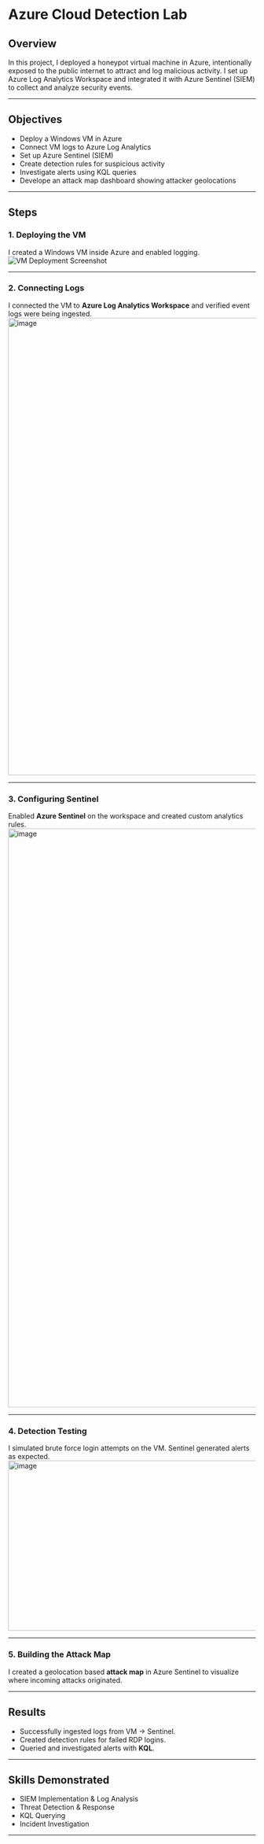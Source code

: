 # Azure Cloud Detection Lab

## Overview
In this project, I deployed a honeypot virtual machine in Azure, intentionally exposed to the public internet to attract and log malicious activity.
I set up Azure Log Analytics Workspace and integrated it with Azure Sentinel (SIEM) to collect and analyze security events.

---

## Objectives
- Deploy a Windows VM in Azure
- Connect VM logs to Azure Log Analytics
- Set up Azure Sentinel (SIEM)
- Create detection rules for suspicious activity
- Investigate alerts using KQL queries
- Develope an attack map dashboard showing attacker geolocations

---

## Steps

### 1. Deploying the VM
I created a Windows VM inside Azure and enabled logging.
![VM Deployment Screenshot](../images/vm-deployment.png)

---

### 2. Connecting Logs
I connected the VM to **Azure Log Analytics Workspace** and verified event logs were being ingested.
<img width="2484" height="930" alt="image" src="https://github.com/user-attachments/assets/fbcf5e9f-f226-4a18-8a27-cabdbb9c16cd" />


---

### 3. Configuring Sentinel
Enabled **Azure Sentinel** on the workspace and created custom analytics rules.
<img width="2440" height="1177" alt="image" src="https://github.com/user-attachments/assets/10241da2-6ea2-46db-a820-a56ad86bc63b" />


---

### 4. Detection Testing
I simulated brute force login attempts on the VM. Sentinel generated alerts as expected.
<img width="1873" height="346" alt="image" src="https://github.com/user-attachments/assets/f2de8364-0d3d-4daa-86c1-7ad4ace37aab" />


---

### 5. Building the Attack Map
I created a geolocation based **attack map** in Azure Sentinel to visualize where incoming attacks originated.  

---

## Results
- Successfully ingested logs from VM → Sentinel.  
- Created detection rules for failed RDP logins.  
- Queried and investigated alerts with **KQL**.  

---

## Skills Demonstrated
- SIEM Implementation & Log Analysis  
- Threat Detection & Response  
- KQL Querying  
- Incident Investigation  

---


